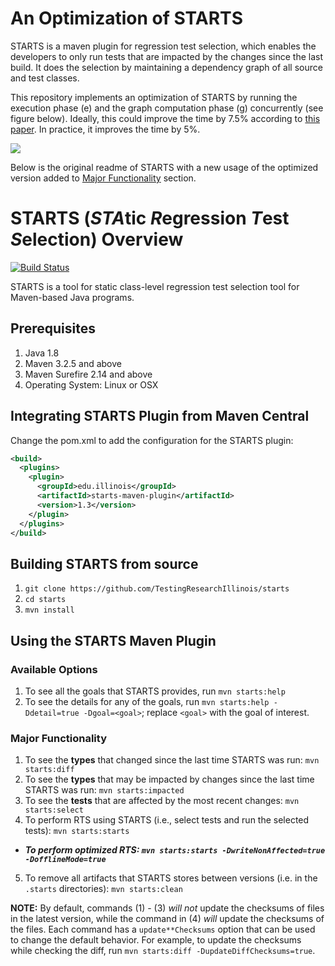 # An Optimization of STARTS

STARTS is a maven plugin for regression test selection, which enables the developers to only run tests that are impacted by the changes since the last build. It does the selection by maintaining a dependency graph of all source and test classes.

This repository implements an optimization of STARTS by running the execution phase (e) and the graph computation phase (g) concurrently (see figure below). Ideally, this could improve the time by 7.5% according to [this paper](http://mir.cs.illinois.edu/legunsen/pubs/LegunsenETALSTARTSDemo.pdf). In practice, it improves the time by 5%. 

<img src="https://docs.google.com/drawings/d/e/2PACX-1vQ96OfimUFk4tom4YO6kzyiRAwN2gT8pgegFu7bBT-n5VShMP9OY3x0sMiwdyf65PVIOQGw5I9GIhZD/pub?w=740&amp;h=310">

Below is the original readme of STARTS with a new usage of the optimized version added to [Major Functionality](#major-functionality) section.

# STARTS (*STA*tic *R*egression *T*est *S*election) Overview

[![Build Status](https://travis-ci.org/TestingResearchIllinois/starts.svg?branch=master)](https://travis-ci.org/TestingResearchIllinois/starts)

STARTS is a tool for static class-level regression test selection tool
for Maven-based Java programs.

## Prerequisites

1. Java 1.8
2. Maven 3.2.5 and above
3. Maven Surefire 2.14 and above
4. Operating System: Linux or OSX

## Integrating STARTS Plugin from Maven Central

Change the pom.xml to add the configuration for the STARTS plugin:

```xml
<build>
  <plugins>
    <plugin>
      <groupId>edu.illinois</groupId>
      <artifactId>starts-maven-plugin</artifactId>
      <version>1.3</version>
    </plugin>
  </plugins>
</build>
```

## Building STARTS from source

1. `git clone https://github.com/TestingResearchIllinois/starts`
2. `cd starts`
3. `mvn install`

## Using the STARTS Maven Plugin

### Available Options

1. To see all the goals that STARTS provides, run `mvn starts:help`
2. To see the details for any of the goals, run `mvn starts:help -Ddetail=true -Dgoal=<goal>`;
   replace `<goal>` with the goal of interest.

### Major Functionality 

1. To see the **types** that changed since the last time STARTS was run:
  `mvn starts:diff`
2. To see the **types** that may be impacted by changes since the last
  time STARTS was run: `mvn starts:impacted`
3. To see the **tests** that are affected by the most recent changes:
  `mvn starts:select`
4. To perform RTS using STARTS (i.e., select tests and run the
  selected tests): `mvn starts:starts`
  - ***To perform optimized RTS: `mvn starts:starts -DwriteNonAffected=true -DofflineMode=true`***
5. To remove all artifacts that STARTS stores between versions
  (i.e. in the `.starts` directories): `mvn starts:clean`

__NOTE:__ By default, commands (1) - (3) *will not* update the
checksums of files in the latest version, while the command in (4)
*will* update the checksums of the files. Each command has a
`update**Checksums` option that can be used to change the default
behavior. For example, to update the checksums while checking the
diff, run `mvn starts:diff -DupdateDiffChecksums=true`.

